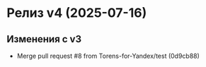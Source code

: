 # Релиз v4 (2025-07-16)

## Изменения с v3
- Merge pull request #8 from Torens-for-Yandex/test (0d9cb88)
